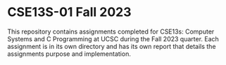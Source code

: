 # CSE13S-01 Fall 2023

This repository contains assignments completed for CSE13s: Computer Systems and C Programming at UCSC during the Fall 2023 quarter. Each assignment is in its own directory and has its own report that details the assignments purpose and implementation.
